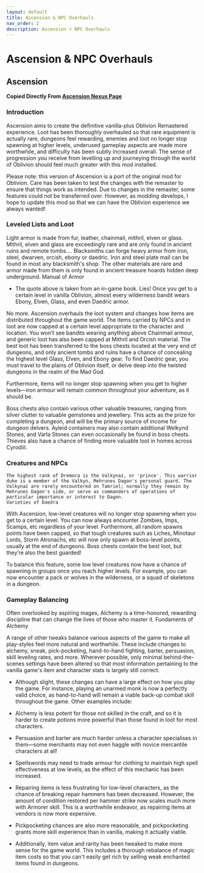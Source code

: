 ```yaml
---
layout: default
title: Ascension & NPC Overhauls
nav_order: 2
description: Ascension + NPC Overhauls
---
```


# Ascension & NPC Overhauls

## Ascension

**Copied Directly From [Ascension Nexus Page](https://www.nexusmods.com/oblivionremastered/mods/706?tab=description)**

### Introduction

Ascension aims to create the definitive vanilla-plus Oblivion Remastered experience. Loot has been thoroughly overhauled so that rare equipment is actually rare, dungeons feel rewarding, enemies and loot no longer stop spawning at higher levels, underused gameplay aspects are made more worthwhile, and difficulty has been subtly increased overall. The sense of progression you receive from levelling up and journeying through the world of Oblivion should feel much greater with this mod installed.

Please note: this version of Ascension is a port of the original mod for Oblivion. Care has been taken to test the changes with the remaster to ensure that things work as intended. Due to changes in the remaster, some features could not be transferred over. However, as modding develops, I hope to update this mod so that we can have the Oblivion experience we always wanted!

### Leveled Lists and Loot

﻿Light armor is made from fur, leather, chainmail, mithril, elven or glass. Mithril, elven and glass are exceedingly rare and are only found in ancient ruins and remote tombs.... Blacksmiths can forge heavy armor from iron, steel, dwarven, orcish, ebony or daedric. Iron and steel plate mail can be found in most any blacksmith's shop. The other materials are rare and armor made from them is only found in ancient treasure hoards hidden deep underground.
Manual of Armor

- The quote above is taken from an in-game book. Lies! Once you get to a certain level in vanilla Oblivion, almost every wilderness bandit wears Ebony, Elven, Glass, and even Daedric armor.

No more. Ascension overhauls the loot system and changes how items are distributed throughout the game world. The items carried by NPCs and in loot are now capped at a certain level appropriate to the character and location. You won’t see bandits wearing anything above Chainmail armour, and generic loot has also been capped at Mithril and Orcish material. The best loot has been transferred to the boss chests located at the very end of dungeons, and only ancient tombs and ruins have a chance of concealing the highest level Glass, Elven, and Ebony gear. To find Daedric gear, you must travel to the plains of Oblivion itself, or delve deep into the twisted dungeons in the realm of the Mad God.

Furthermore, items will no longer stop spawning when you get to higher levels—iron armour will remain common throughout your adventure, as it should be.

Boss chests also contain various other valuable treasures, ranging from silver clutter to valuable gemstones and jewellery. This acts as the prize for completing a dungeon, and will be the primary source of income for dungeon delvers. Ayleid containers may also contain additional Welkynd Stones, and Varla Stones can even occasionally be found in boss chests. Thieves also have a chance of finding more valuable loot in homes across Cyrodiil.

### Creatures and NPCs

```
The highest rank of Dremora is the Valkynaz, or 'prince'. This warrior duke is a member of the Valkyn, Mehrunes Dagon's personal guard. The Valkynaz are rarely encountered on Tamriel; normally they remain by Mehrunes Dagon's side, or serve as commanders of operations of particular importance or interest to Dagon.
Varieties of Daedra
```

With Ascension, low-level creatures will no longer stop spawning when you get to a certain level. You can now always encounter Zombies, Imps, Scamps, etc regardless of your level. Furthermore, all random spawns points have been capped, so that tough creatures such as Liches, Minotaur Lords, Storm Atronachs, etc will now only spawn at boss-level points, usually at the end of dungeons. Boss chests contain the best loot, but they’re also the best guarded!

To balance this feature, some low level creatures now have a chance of spawning in groups once you reach higher levels. For example, you can now encounter a pack or wolves in the wilderness, or a squad of skeletons in a dungeon.

### Gameplay Balancing

Often overlooked by aspiring mages, Alchemy is a time-honored, rewarding discipline that can change the lives of those who master it.
Fundaments of Alchemy

A range of other tweaks balance various aspects of the game to make all play-styles feel more natural and worthwhile. These include changes to alchemy, sneak, pick-pocketing, hand-to-hand fighting, barter, persuasion, skill leveling rates, and more. Wherever possible, only minimal behind-the-scenes settings have been altered so that most information pertaining to the vanilla game's item and character stats is largely still correct.

- Although slight, these changes can have a large effect on how you play the game. For instance, playing an unarmed monk is now a perfectly valid choice, as hand-to-hand will remain a viable back-up combat skill throughout the game. Other examples include:
- Alchemy is less potent for those not skilled in the craft, and so it is harder to create potions more powerful than those found in loot for most characters.
- Persuasion and barter are much harder unless a character specialises in them—some merchants may not even haggle with novice mercantile characters at all!
- Spellswords may need to trade armour for clothing to maintain high spell effectiveness at low levels, as the effect of this mechanic has been increased.
- Repairing items is less frustrating for low-level characters, as the chance of breaking repair hammers has been decreased. However, the amount of condition restored per hammer strike now scales much more with Armorer skill. This is a worthwhile endeavor, as repairing items at vendors is now more expensive.
- Pickpocketing chances are also more reasonable, and pickpocketing grants more skill experience than in vanilla, making it actually viable.

- Additionally, item value and rarity has been tweaked to make more sense for the game world. This includes a thorough rebalance of magic item costs so that you can't easily get rich by selling weak enchanted items found in dungeons.
